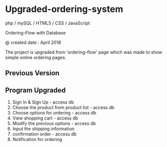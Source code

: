 # Upgraded-ordering-system
php / mySQL / HTML5 / CSS / JavaScript

Ordering-Flow with Database

@ created date : April 2018

The project is upgraded from 'ordering-flow' page which was made to show simple online ordering pages.

Previous Version
----------------



Program Upgraded
-----------------
1. Sign In & Sign Up - access db
2. Choose the product from product list - access db
3. Choose options for ordering - access db
4. View shopping cart - access db
4. Modify the previous options - access db
3. Input the shipping information
4. confirmation order - access db
5. Notification for ordering
